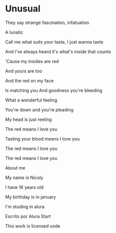 # Unusual

They say strange fascination, infatuation

A lunatic

Call me what suits your taste, I just wanna taste

And I've always heard it's what's inside that counts



'Cause my insides are red

And yours are too

And the red on my face

Is matching you And goodness you're bleeding

What a wonderful feeling

You're down and you're pleading

My head is just reeling



The red means I love you

Tasting your blood means I love you

The red means I love you

The red means I love you



About me


My name is Nicoly

I have 16 years old

My birthday is in january

I'm studing in alura



Escrito por Alura Start

This work is licensed unde
